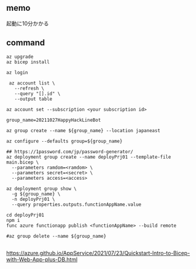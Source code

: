## memo
起動に10分かかる

## command

```
az upgrade
az bicep install

az login

 az account list \
   --refresh \
   --query "[].id" \
   --output table

az account set --subscription <your subscription id>

group_name=20211027HappyHackLineBot

az group create --name ${group_name} --location japaneast

az configure --defaults group=${group_name}

## https://1password.com/jp/password-generator/
az deployment group create --name deployPrj01 --template-file main.bicep \
  --parameters ramdom=<ramdom> \
  --parameters secret=<secret> \
  --parameters access=<access>
  
az deployment group show \
  -g ${group_name} \
  -n deployPrj01 \
  --query properties.outputs.functionAppName.value

cd deployPrj01
npm i
func azure functionapp publish <functionAppName> --build remote

#az group delete --name ${group_name}
```

##

https://azure.github.io/AppService/2021/07/23/Quickstart-Intro-to-Bicep-with-Web-App-plus-DB.html
